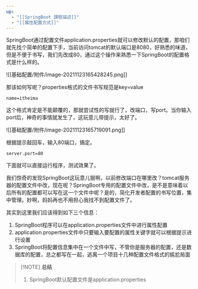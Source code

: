 ```yaml
---
up:
  - "[[SpringBoot 課程描述]]"
  - "[[属性配置方式]]"
---
```

SpringBoot通过配置文件application.properties就可以修改默认的配置，那咱们就先找个简单的配置下手，当前访问tomcat的默认端口是8080，好熟悉的味道，但是不便于书写，我们先改成80，通过这个操作来熟悉一下SpringBoot的配置格式是什么样的。

![[基础配置/附件/image-20211123165428245.png]]

​那该如何写呢？properties格式的文件书写规范是key=value

```properties
name=itheima
```

​这个格式肯定是不能颠覆的，那就尝试性的写就行了，改端口，写port。当你输入port后，神奇的事情就发生了，这玩意儿带提示，太好了。

![[基础配置/附件/image-20211123165719091.png]]

​根据提示敲回车，输入80端口，搞定。

```properties
server.port=80
```

​下面就可以直接运行程序，测试效果了。

​我们惊奇的发现SpringBoot这玩意儿狠啊，以前修改端口在哪里改？tomcat服务器的配置文件中改，现在呢？SpringBoot专用的配置文件中改，是不是意味着以后所有的配置都可以写在这一个文件中呢？是的，简化开发者配置的书写位置，集中管理。妙啊，妈妈再也不用担心我找不到配置文件了。

​其实到这里我们应该得到如下三个信息：

1. SpringBoot程序可以在application.properties文件中进行属性配置
2. application.properties文件中只要输入要配置的属性关键字就可以根据提示进行设置
3. SpringBoot将配置信息集中在一个文件中写，不管你是服务器的配置，还是数据库的配置，总之都写在一起，逃离一个项目十几种配置文件格式的尴尬局面

> [!NOTE] **总结**
> 
> 1. SpringBoot默认配置文件是application.properties